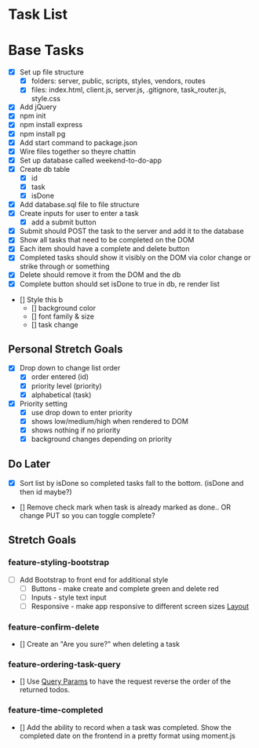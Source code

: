 # Task List

# Base Tasks

- [x] Set up file structure
  - [x] folders: server, public, scripts, styles, vendors, routes
  - [x] files: index.html, client.js, server.js, .gitignore, task_router.js, style.css
- [x] Add jQuery
- [x] npm init
- [x] npm install express
- [x] npm install pg
- [x] Add start command to package.json
- [x] Wire files together so theyre chattin
- [x] Set up database called weekend-to-do-app
- [x] Create db table
  - [x] id
  - [x] task
  - [x] isDone
- [x] Add database.sql file to file structure
- [x] Create inputs for user to enter a task
  - [x] add a submit button
- [x] Submit should POST the task to the server and add it to the database
- [x] Show all tasks that need to be completed on the DOM
- [x] Each item should have a complete and delete button
- [x] Completed tasks should show it visibly on the DOM via color change or strike through or something
- [x] Delete should remove it from the DOM and the db
- [x] Complete button should set isDone to true in db, re render list
- [] Style this b
  - [] background color
  - [] font family & size
  - [] task change

## Personal Stretch Goals

- [x] Drop down to change list order
  - [x] order entered (id)
  - [x] priority level (priority)
  - [x] alphabetical (task)
- [x] Priority setting
  - [x] use drop down to enter priority
  - [x] shows low/medium/high when rendered to DOM
  - [x] shows nothing if no priority
  - [x] background changes depending on priority

## Do Later

- [x] Sort list by isDone so completed tasks fall to the bottom. (isDone and then id maybe?)
- [] Remove check mark when task is already marked as done.. OR change PUT so you can toggle complete?

## Stretch Goals

### feature-styling-bootstrap

- [ ] Add Bootstrap to front end for additional style
  - [ ] Buttons - make create and complete green and delete red
  - [ ] Inputs - style text input
  - [ ] Responsive - make app responsive to different screen sizes [Layout](https://getbootstrap.com/docs/4.1/layout/overview/)

### feature-confirm-delete

- [] Create an "Are you sure?" when deleting a task

### feature-ordering-task-query

- [] Use [Query Params](https://expressjs.com/en/api.html#req.query) to have the request reverse the order of the returned todos.

### feature-time-completed

- [] Add the ability to record when a task was completed. Show the completed date on the frontend in a pretty format using moment.js
